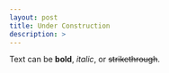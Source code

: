 ```yaml
---
layout: post
title: Under Construction
description: >
---
```


Text can be **bold**, _italic_, or ~~strikethrough~~.